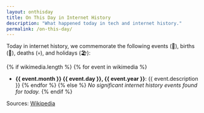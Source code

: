 ```yaml
---
layout: onthisday
title: On This Day in Internet History
description: "What happened today in tech and internet history."
permalink: /on-this-day/
---
```


Today in internet history, we commemorate the following events (📰), births (👶), deaths (💀), and holidays (🏖️):

{% if wikimedia.length %}
{% for event in wikimedia %}
- **{{ event.month }} {{ event.day }}, {{ event.year }}**: {{ event.description }}
{% endfor %}
{% else %}
_No significant internet history events found for today._
{% endif %}

Sources: [Wikipedia](https://en.wikipedia.org/)

